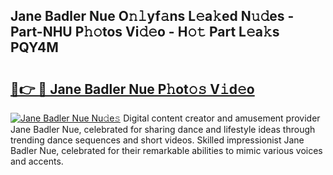 ## Jane Badler Nue O𝚗𝚕yf𝚊ns L𝚎a𝚔ed N𝚞𝚍es - Part-NHU P𝚑𝚘tos Vi𝚍𝚎o - H𝚘𝚝 Part L𝚎a𝚔s PQY4M

# <h2><a href="http://kf9ssn.oniu.top/?m=Jane+Badler+Nue">🔗👉 🔴 Jane Badler Nue P𝚑ot𝚘𝚜 V𝚒d𝚎o</a></h2>

[![Jane Badler Nue Nu𝚍e𝚜](https://i.imgur.com/0qMVB7G.gif)](http://kf9ssn.oniu.top/?m=Jane+Badler+Nue)
Digital content creator and amusement provider Jane Badler Nue, celebrated for sharing dance and lifestyle ideas through trending dance sequences and short videos. Skilled impressionist Jane Badler Nue, celebrated for their remarkable abilities to mimic various voices and accents.  
